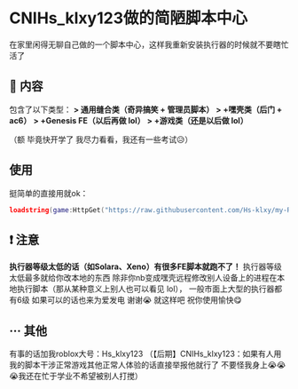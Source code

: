 # CNIHs_klxy123做的简陋脚本中心

在家里闲得无聊自己做的一个脚本中心，这样我重新安装执行器的时候就不要瞎忙活了

## 📖 内容

包含了以下类型：
**> 通用缝合类（奇异搞笑 + 管理员脚本）**
**> +嘿壳类（后门 + ac6）**
**> +Genesis FE（以后再做 lol）**
**> +游戏类（还是以后做 lol）**

（额 毕竟快开学了 我尽力看看，我还有一些考试😥）
## 使用
挺简单的直接用就ok：
```lua
loadstring(game:HttpGet("https://raw.githubusercontent.com/Hs-klxy/my-Roblox-UI/refs/heads/main/script.lua"))()
```
## ❗ 注意
**执行器等级太低的话（如Solara、Xeno）有很多FE脚本就跑不了！**
执行器等级太低最多就给你改本地的东西
除非你nb变成嘿壳远程修改别人设备上的进程在本地执行脚本（那从某种意义上别人也可以看见 lol），
一般市面上大型的执行器都有6级
如果可以的话也来为爱发电 谢谢😭
就这样吧 祝你使用愉快😋
## ··· 其他
有事的话加我roblox大号：Hs_klxy123
（【后期】CNIHs_klxy123：如果有人用我的脚本干涉正常游戏其他正常人体验的话直接举报他就行了 不要怪我身上😭😭😭我还在忙于学业不希望被别人打搅）
